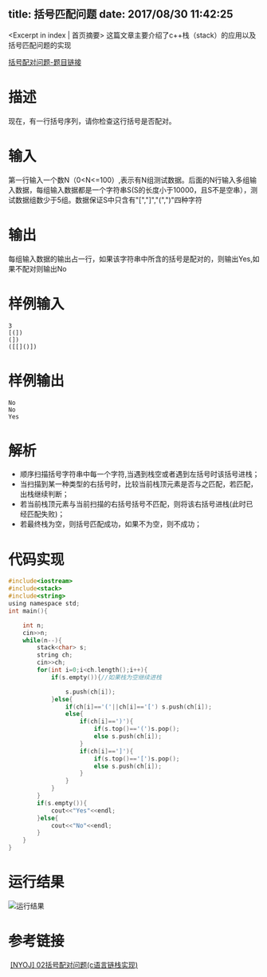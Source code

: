 title: 括号匹配问题
date: 2017/08/30 11:42:25
---

<Excerpt in index | 首页摘要> 
这篇文章主要介绍了c++栈（stack）的应用以及括号匹配问题的实现
<!-- more -->

[括号配对问题-题目链接](http://acm.nyist.net/JudgeOnline/problem.php?pid=2)
# 描述
现在，有一行括号序列，请你检查这行括号是否配对。
# 输入
第一行输入一个数N（0<N<=100）,表示有N组测试数据。后面的N行输入多组输入数据，每组输入数据都是一个字符串S(S的长度小于10000，且S不是空串），测试数据组数少于5组。数据保证S中只含有"[","]","(",")"四种字符
# 输出
每组输入数据的输出占一行，如果该字符串中所含的括号是配对的，则输出Yes,如果不配对则输出No
# 样例输入
```
3
[(])
(])
([[]()])
```
# 样例输出
```
No
No
Yes
```
# 解析
- 顺序扫描括号字符串中每一个字符,当遇到栈空或者遇到左括号时该括号进栈；
- 当扫描到某一种类型的右括号时，比较当前栈顶元素是否与之匹配，若匹配，出栈继续判断；
- 若当前栈顶元素与当前扫描的右括号括号不匹配，则将该右括号进栈(此时已经匹配失败)；
- 若最终栈为空，则括号匹配成功，如果不为空，则不成功；
# 代码实现
```C
#include<iostream>
#include<stack>
#include<string>
using namespace std;
int main(){

    int n;
    cin>>n;
    while(n--){
        stack<char> s;
        string ch;
        cin>>ch;
        for(int i=0;i<ch.length();i++){
            if(s.empty()){//如果栈为空继续进栈

                s.push(ch[i]);
            }else{
                if(ch[i]=='('||ch[i]=='[') s.push(ch[i]);
                else{
                    if(ch[i]==')'){
                        if(s.top()=='(')s.pop();
                        else s.push(ch[i]);
                    }
                    if(ch[i]==']'){
                        if(s.top()=='[')s.pop();
                        else s.push(ch[i]);
                    }
                }
            }
        }
        if(s.empty()){
            cout<<"Yes"<<endl;
        }else{
            cout<<"No"<<endl;
        }
    }
}

```
# 运行结果

![运行结果](http://upload-images.jianshu.io/upload_images/1531909-60c6f4e57489130d.png?imageMogr2/auto-orient/strip%7CimageView2/2/w/1240)

# 参考链接
 [[NYOJ] 02括号配对问题(c语言链栈实现)](http://blog.csdn.net/the_victory/article/details/52733985)